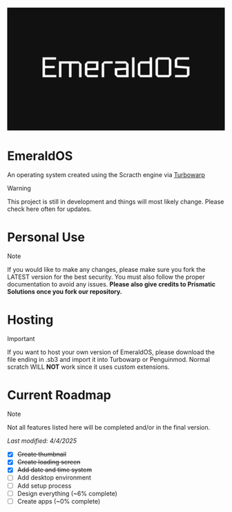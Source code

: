 ![EmeraldOS Thumbnail](https://github.com/PrismaticSolutions/EmeraldOS/blob/main/Thumbnail/thumbnail_nologo.jpg?raw=true)


# EmeraldOS

An operating system created using the Scracth engine via [Turbowarp](https://turbowarp.org/)

> [!WARNING]  
> This project is still in development and things will most likely change. Please check here often for updates.

# Personal Use
> [!NOTE]
> If you would like to make any changes, please make sure you fork the LATEST version for the best security. You must also follow the proper documentation to avoid any issues. **Please also give credits to Prismatic Solutions once you fork our repository.**

# Hosting
> [!IMPORTANT]
> If you want to host your own version of EmeraldOS, please download the file ending in .sb3 and import it into Turbowarp or Penguinmod. Normal scratch WILL **__NOT__** work since it uses custom extensions.

# Current Roadmap

> [!NOTE]
> Not all features listed here will be completed and/or in the final version.

*Last modified: 4/4/2025*
- [X] ~~Create thumbnail~~
- [X] ~~Create loading screen~~
- [X] ~~Add date and time system~~
- [ ] Add desktop environment
- [ ] Add setup process
- [ ] Design everything (~6% complete)
- [ ] Create apps (~0% complete)
